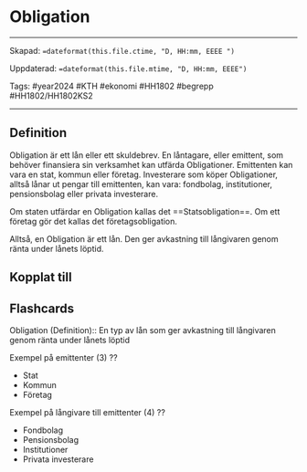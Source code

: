 # Obligation

---

Skapad: `=dateformat(this.file.ctime, "D, HH:mm, EEEE ")`

Uppdaterad: `=dateformat(this.file.mtime, "D, HH:mm, EEEE")`

Tags: #year2024 #KTH #ekonomi #HH1802 #begrepp #HH1802/HH1802KS2

---

## Definition

Obligation är ett lån eller ett skuldebrev. En låntagare, eller emittent, som behöver finansiera sin verksamhet kan utfärda Obligationer. Emittenten kan vara en stat, kommun eller företag. Investerare som köper Obligationer, alltså lånar ut pengar till emittenten, kan vara: fondbolag, institutioner, pensionsbolag eller privata investerare.

Om staten utfärdar en Obligation kallas det ==Statsobligation==. Om ett företag gör det kallas det företagsobligation.

Alltså, en Obligation är ett lån. Den ger avkastning till långivaren genom ränta under lånets löptid.

## Kopplat till

## Flashcards

Obligation (Definition):: En typ av lån som ger avkastning till långivaren genom ränta under lånets löptid
<!--SR:!2024-04-23,9,250!2024-04-21,15,290-->

Exempel på emittenter (3)
??
- Stat
- Kommun
- Företag
<!--SR:!2024-04-19,13,270!2024-04-22,16,290-->

Exempel på långivare till emittenter (4)
??
- Fondbolag
- Pensionsbolag
- Institutioner
- Privata investerare
<!--SR:!2024-05-17,29,270!2024-05-18,30,290-->
